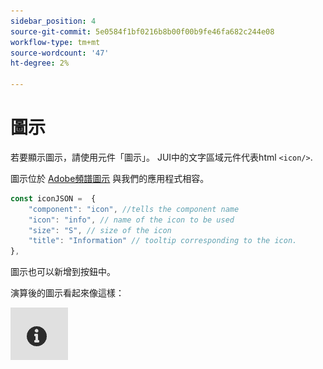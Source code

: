 ```yaml
---
sidebar_position: 4
source-git-commit: 5e0584f1bf0216b8b00f00b9fe46fa682c244e08
workflow-type: tm+mt
source-wordcount: '47'
ht-degree: 2%

---
```



# 圖示

若要顯示圖示，請使用元件「圖示」。
JUI中的文字區域元件代表html `<icon/>`.

圖示位於 [Adobe頻譜圖示](https://spectrum.adobe.com/page/icons/) 與我們的應用程式相容。

```js title="icon.js"
const iconJSON =  {
    "component": "icon", //tells the component name
    "icon": "info", // name of the icon to be used
    "size": "S", // size of the icon
    "title": "Information" // tooltip corresponding to the icon.
},
```

圖示也可以新增到按鈕中。

演算後的圖示看起來像這樣：

![圖示](./imgs/info_icon.png "圖示")
